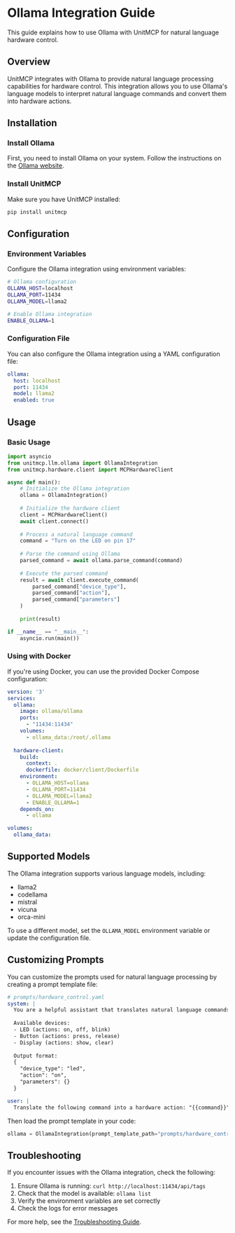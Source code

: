 # Ollama Integration Guide

This guide explains how to use Ollama with UnitMCP for natural language hardware control.

## Overview

UnitMCP integrates with Ollama to provide natural language processing capabilities for hardware control. This integration allows you to use Ollama's language models to interpret natural language commands and convert them into hardware actions.

## Installation

### Install Ollama

First, you need to install Ollama on your system. Follow the instructions on the [Ollama website](https://ollama.ai/download).

### Install UnitMCP

Make sure you have UnitMCP installed:

```bash
pip install unitmcp
```

## Configuration

### Environment Variables

Configure the Ollama integration using environment variables:

```bash
# Ollama configuration
OLLAMA_HOST=localhost
OLLAMA_PORT=11434
OLLAMA_MODEL=llama2

# Enable Ollama integration
ENABLE_OLLAMA=1
```

### Configuration File

You can also configure the Ollama integration using a YAML configuration file:

```yaml
ollama:
  host: localhost
  port: 11434
  model: llama2
  enabled: true
```

## Usage

### Basic Usage

```python
import asyncio
from unitmcp.llm.ollama import OllamaIntegration
from unitmcp.hardware.client import MCPHardwareClient

async def main():
    # Initialize the Ollama integration
    ollama = OllamaIntegration()
    
    # Initialize the hardware client
    client = MCPHardwareClient()
    await client.connect()
    
    # Process a natural language command
    command = "Turn on the LED on pin 17"
    
    # Parse the command using Ollama
    parsed_command = await ollama.parse_command(command)
    
    # Execute the parsed command
    result = await client.execute_command(
        parsed_command["device_type"],
        parsed_command["action"],
        parsed_command["parameters"]
    )
    
    print(result)

if __name__ == "__main__":
    asyncio.run(main())
```

### Using with Docker

If you're using Docker, you can use the provided Docker Compose configuration:

```yaml
version: '3'
services:
  ollama:
    image: ollama/ollama
    ports:
      - "11434:11434"
    volumes:
      - ollama_data:/root/.ollama
    
  hardware-client:
    build:
      context: .
      dockerfile: docker/client/Dockerfile
    environment:
      - OLLAMA_HOST=ollama
      - OLLAMA_PORT=11434
      - OLLAMA_MODEL=llama2
      - ENABLE_OLLAMA=1
    depends_on:
      - ollama

volumes:
  ollama_data:
```

## Supported Models

The Ollama integration supports various language models, including:

- llama2
- codellama
- mistral
- vicuna
- orca-mini

To use a different model, set the `OLLAMA_MODEL` environment variable or update the configuration file.

## Customizing Prompts

You can customize the prompts used for natural language processing by creating a prompt template file:

```yaml
# prompts/hardware_control.yaml
system: |
  You are a helpful assistant that translates natural language commands into hardware control actions.
  
  Available devices:
  - LED (actions: on, off, blink)
  - Button (actions: press, release)
  - Display (actions: show, clear)
  
  Output format:
  {
    "device_type": "led",
    "action": "on",
    "parameters": {}
  }

user: |
  Translate the following command into a hardware action: "{{command}}"
```

Then load the prompt template in your code:

```python
ollama = OllamaIntegration(prompt_template_path="prompts/hardware_control.yaml")
```

## Troubleshooting

If you encounter issues with the Ollama integration, check the following:

1. Ensure Ollama is running: `curl http://localhost:11434/api/tags`
2. Check that the model is available: `ollama list`
3. Verify the environment variables are set correctly
4. Check the logs for error messages

For more help, see the [Troubleshooting Guide](../troubleshooting/README.md).
